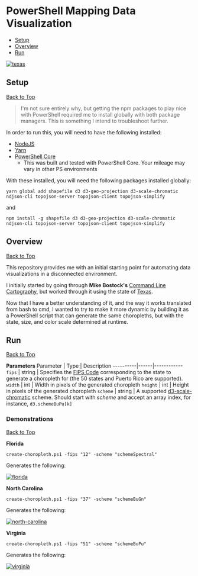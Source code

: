 # PowerShell Mapping Data Visualization

* [Setup](#setup)
* [Overview](#overview)
* [Run](#run)

[![texas](https://user-images.githubusercontent.com/14102723/68511018-f59c9c00-0242-11ea-8294-17dd565991a8.png)](https://user-images.githubusercontent.com/14102723/68511018-f59c9c00-0242-11ea-8294-17dd565991a8.png)

## Setup
[Back to Top](#powershell-mapping-data-visualization)

> I'm not sure entirely why, but getting the npm packages to play nice with PowerShell required me to install globally with both package managers. This is something I intend to troubleshoot further.

In order to run this, you will need to have the following installed:

* [NodeJS](https://nodejs.org)
* [Yarn](https://yarnpkg.com)
* [PowerShell Core](https://github.com/PowerShell/PowerShell#get-powershell)
  * This was built and tested with PowerShell Core. Your mileage may vary in other PS environments

With these installed, you will need the following packages installed globally:

```
yarn global add shapefile d3 d3-geo-projection d3-scale-chromatic ndjson-cli topojson-server topojson-client topojson-simplify
```

and

```
npm install -g shapefile d3 d3-geo-projection d3-scale-chromatic ndjson-cli topojson-server topojson-client topojson-simplify
```

## Overview
[Back to Top](#powershell-mapping-data-visualization)

This repository provides me with an initial starting point for automating data visualizations in a disconnected environment.

I initially started by going through **Mike Bostock's** [Command Line Cartography](https://medium.com/@mbostock/command-line-cartography-part-1-897aa8f8ca2c), but worked through it using the state of [Texas](https://github.com/JaimeStill/mapping-research/blob/master/texas/texas-choropleth.md).

Now that I have a better understanding of it, and the way it works translated from bash to cmd, I wanted to try to make it more dynamic by building it as a PowerShell script that can generate the same choropleths, but with the state, size, and color scale determined at runtime.

## Run
[Back to Top](#powershell-mapping-data-visualization)

**Parameters**
Parameter | Type | Description
----------|------|------------
`fips` | string | Specifies the [FIPS Code](https://en.wikipedia.org/wiki/Federal_Information_Processing_Standard_state_code) corresponding to the state to generate a choropleth for (the 50 states and Puerto Rico are supported).
`width` | int | Width in pixels of the generated choropleth
`height` | int | Height in pixels of the generated choropleth
`scheme` | string | A supported [d3-scale-chromatic](https://github.com/d3/d3-scale-chromatic) scheme. Should start with *scheme* and accept an array index, for instance, `d3.schemeBuPu[k]`

### Demonstrations
[Back to Top](#powershell-mapping-data-visualization)

**Florida**

```
create-choropleth.ps1 -fips "12" -scheme "schemeSpectral"
```

Generates the following:

[![florida](https://user-images.githubusercontent.com/14102723/68510743-48c21f00-0242-11ea-889b-928869d2afe0.png)](https://user-images.githubusercontent.com/14102723/68510743-48c21f00-0242-11ea-889b-928869d2afe0.png)

**North Carolina**

```
create-choropleth.ps1 -fips "37" -scheme "schemeBuGn"
```

Generates the following:

[![north-carolina](https://user-images.githubusercontent.com/14102723/68511396-de11e300-0243-11ea-90be-c879a5e28062.png)](https://user-images.githubusercontent.com/14102723/68511396-de11e300-0243-11ea-90be-c879a5e28062.png)

**Virginia**

```
create-choropleth.ps1 -fips "51" -scheme "schemeBuPu"
```

Generates the following:

[![virginia](https://user-images.githubusercontent.com/14102723/68511512-229d7e80-0244-11ea-98c6-90a951306f73.png)](https://user-images.githubusercontent.com/14102723/68511512-229d7e80-0244-11ea-98c6-90a951306f73.png)